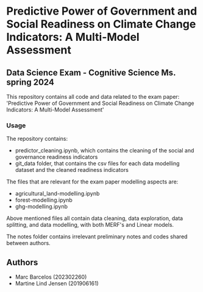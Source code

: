 # Predictive Power of Government and Social Readiness on Climate Change Indicators: A Multi-Model Assessment 

## Data Science Exam - Cognitive Science Ms. spring 2024 
This repository contains all code and data related to the exam paper: 'Predictive Power of Government and Social Readiness on Climate Change Indicators: A Multi-Model Assessment'

### Usage
The repository contains: 
- predictor_cleaning.ipynb, which contains the cleaning of the social and governance readiness indicators
- git_data folder, that contains the csv files for each data modelling dataset and the cleaned readiness indicators

The files that are relevant for the exam paper modelling aspects are: 
- agricultural_land-modelling.ipynb
- forest-modelling.ipynb
- ghg-modelling.ipynb

Above mentioned files all contain data cleaning, data exploration, data splitting, and data modelling, with both MERF's and Linear models.

The notes folder contains irrelevant preliminary notes and codes shared between authors. 

## Authors
- Marc Barcelos (202302260)
- Martine Lind Jensen (201906161)
